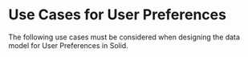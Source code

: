 # Use Cases for User Preferences

The following use cases must be considered when designing the data model for User Preferences in Solid.
